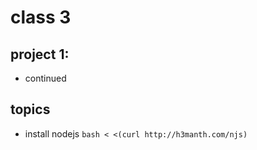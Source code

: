 # class 3

## project 1:

* continued

## topics

* install nodejs `bash < <(curl http://h3manth.com/njs)`